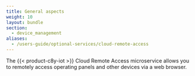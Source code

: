 ```yaml
---
title: General aspects
weight: 10
layout: bundle
section: 
  - device_management
aliases:
  - /users-guide/optional-services/cloud-remote-access
---
```


The {{< product-c8y-iot >}} Cloud Remote Access microservice allows you to remotely access operating panels and other devices via a web browser.
